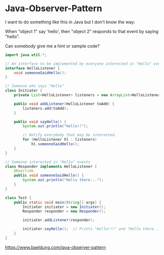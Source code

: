 # Java-Observer-Pattern

I want to do something like this in Java but I don't know the way:

When "object 1" say 'hello', then "object 2" responds to that event by saying "hello".

Can somebody give me a hint or sample code?

```java
import java.util.*;

// An interface to be implemented by everyone interested in "Hello" events
interface HelloListener {
    void someoneSaidHello();
}

// Someone who says "Hello"
class Initiater {
    private List<HelloListener> listeners = new ArrayList<HelloListener>();

    public void addListener(HelloListener toAdd) {
        listeners.add(toAdd);
    }

    public void sayHello() {
        System.out.println("Hello!!");

        // Notify everybody that may be interested.
        for (HelloListener hl : listeners)
            hl.someoneSaidHello();
    }
}

// Someone interested in "Hello" events
class Responder implements HelloListener {
    @Override
    public void someoneSaidHello() {
        System.out.println("Hello there...");
    }
}

class Test {
    public static void main(String[] args) {
        Initiater initiater = new Initiater();
        Responder responder = new Responder();

        initiater.addListener(responder);

        initiater.sayHello();  // Prints "Hello!!!" and "Hello there..."
    }
}
```
https://www.baeldung.com/java-observer-pattern
